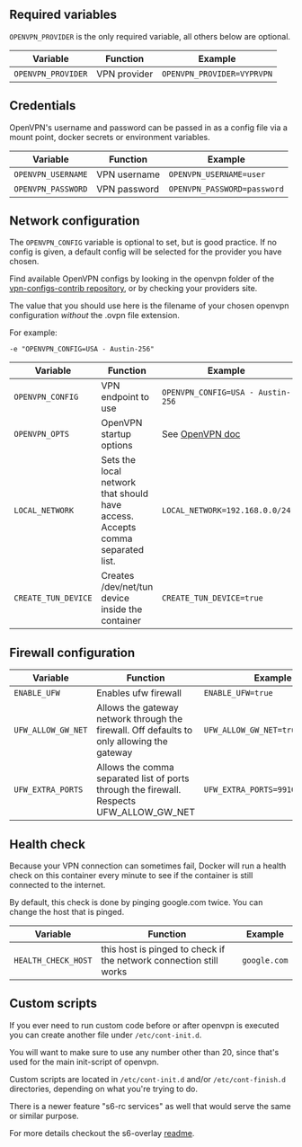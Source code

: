 ## Required variables

`OPENVPN_PROVIDER` is the only required variable, all others below are optional.

| Variable           | Function     | Example                    |
| ------------------ | ------------ | -------------------------- |
| `OPENVPN_PROVIDER` | VPN provider | `OPENVPN_PROVIDER=VYPRVPN` |

## Credentials

OpenVPN's username and password can be passed in as a config file via a mount point, docker secrets or environment variables.

| Variable           | Function     | Example                     |
| ------------------ | ------------ | --------------------------- |
| `OPENVPN_USERNAME` | VPN username | `OPENVPN_USERNAME=user`     |
| `OPENVPN_PASSWORD` | VPN password | `OPENVPN_PASSWORD=password` |

## Network configuration

The `OPENVPN_CONFIG` variable is optional to set, but is good practice. If no config is given, a default config will be selected for the provider you have chosen.

Find available OpenVPN configs by looking in the openvpn folder of the [vpn-configs-contrib repository](https://github.com/haugene/vpn-configs-contrib), or by checking your providers site.

The value that you should use here is the filename of your chosen openvpn configuration _without_ the .ovpn file extension.

For example:

```
-e "OPENVPN_CONFIG=USA - Austin-256"
```

| Variable            | Function                                                                      | Example                                                                                      |
| ------------------- | ----------------------------------------------------------------------------- | -------------------------------------------------------------------------------------------- |
| `OPENVPN_CONFIG`    | VPN endpoint to use                                                           | `OPENVPN_CONFIG=USA - Austin-256`                                                            |
| `OPENVPN_OPTS`      | OpenVPN startup options                                                       | See [OpenVPN doc](https://openvpn.net/community-resources/reference-manual-for-openvpn-2-4/) |
| `LOCAL_NETWORK`     | Sets the local network that should have access. Accepts comma separated list. | `LOCAL_NETWORK=192.168.0.0/24`                                                               |
| `CREATE_TUN_DEVICE` | Creates /dev/net/tun device inside the container                              | `CREATE_TUN_DEVICE=true`                                                                     |

## Firewall configuration

| Variable           | Function                                                                                   | Example                          |
| ------------------ | ------------------------------------------------------------------------------------------ | -------------------------------- |
| `ENABLE_UFW`       | Enables ufw firewall                                                                       | `ENABLE_UFW=true`                |
| `UFW_ALLOW_GW_NET` | Allows the gateway network through the firewall. Off defaults to only allowing the gateway | `UFW_ALLOW_GW_NET=true`          |
| `UFW_EXTRA_PORTS`  | Allows the comma separated list of ports through the firewall. Respects UFW_ALLOW_GW_NET   | `UFW_EXTRA_PORTS=9910,23561,443` |

## Health check

Because your VPN connection can sometimes fail, Docker will run a health check on this container every minute to see if the container is still connected to the internet.

By default, this check is done by pinging google.com twice. You can change the host that is pinged.

| Variable            | Function                                                           | Example      |
| ------------------- | ------------------------------------------------------------------ | ------------ |
| `HEALTH_CHECK_HOST` | this host is pinged to check if the network connection still works | `google.com` |

## Custom scripts

If you ever need to run custom code before or after openvpn is executed you can create another file under `/etc/cont-init.d`.

You will want to make sure to use any number other than 20, since that's used for the main init-script of openvpn.

Custom scripts are located in `/etc/cont-init.d` and/or `/etc/cont-finish.d` directories, depending on what you're trying to do.

There is a newer feature "s6-rc services" as well that would serve the same or similar purpose.

For more details checkout the s6-overlay [readme](https://github.com/just-containers/s6-overlay/blob/master/README.md#init-stages).
